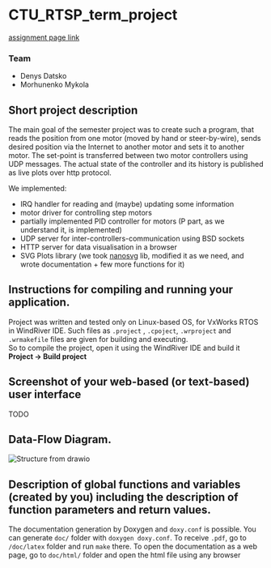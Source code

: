 # CTU_RTSP_term_project

[assignment page link](https://wiki.control.fel.cvut.cz/psr/cviceni/semestralka/)

### Team

- Denys Datsko
- Morhunenko Mykola

## Short project description

The main goal of the semester project was to create such a program, that reads the position from one motor (moved by
hand or steer-by-wire), sends desired position via the Internet to another motor and sets it to another motor. The
set-point is transferred between two motor controllers using UDP messages. The actual state of the controller and its
history is published as live plots over http protocol.

We implemented:

- IRQ handler for reading and (maybe) updating some information
- motor driver for controlling step motors
- partially implemented PID controller for motors (P part, as we understand it, is implemented)
- UDP server for inter-controllers-communication using BSD sockets
- HTTP server for data visualisation in a browser
- SVG Plots library (we took [nanosvg](https://github.com/memononen/nanosvg) lib, modified it as we need, and wrote
  documentation + few more functions for it)

## Instructions for compiling and running your application.

Project was written and tested only on Linux-based OS, for VxWorks RTOS in WindRiver IDE. Such files as `.project`
, `.cpoject`, `.wrproject` and `.wrmakefile` files are given for building and executing.  
So to compile the project, open it using the WindRiver IDE and build it **Project -> Build project**   

## Screenshot of your web-based (or text-based) user interface

TODO

## Data-Flow Diagram.

![Structure from drawio](https://user-images.githubusercontent.com/35429810/145839149-233df933-eaf2-461b-ba59-05410f1e0474.png)

## Description of global functions and variables (created by you) including the description of function parameters and return values.

The documentation generation by Doxygen and `doxy.conf` is possible. You can generate `doc/` folder
with `doxygen doxy.conf`. To receive `.pdf`, go to `/doc/latex` folder and run `make` there. To open the documentation
as a web page, go to `doc/html/` folder and open the html file using any browser
